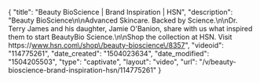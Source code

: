 {
    "title": "Beauty BioScience | Brand Inspiration | HSN",
    "description": "Beauty BioScience\n\nAdvanced Skincare. Backed by Science.\n\nDr. Terry James and his daughter, Jamie O'Banion, share with us what inspired them to start BeautyBio Science.\n\nShop the collection at HSN. Visit https:\/\/www.hsn.com\/shop\/beauty-bioscience\/8357",
    "videoid": "114775261",
    "date_created": "1504023634",
    "date_modified": "1504205503",
    "type": "captivate",
    "layout": "video",
    "url": "\/v\/beauty-bioscience-brand-inspiration-hsn\/114775261"
}